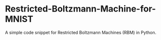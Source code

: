 # Restricted-Boltzmann-Machine-for-MNIST
A simple code snippet for Restricted Boltzmann Machines (RBM) in Python. 
